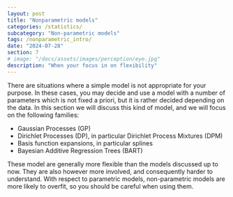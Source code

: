 ```yaml
---
layout: post
title: "Nonparametric models"
categories: /statistics/
subcategory: "Non-parametric models"
tags: /nonparametric_intro/
date: "2024-07-28"
section: 7
# image: "/docs/assets/images/perception/eye.jpg"
description: "When your focus in on flexibility"
---
```


There are situations where a simple model is not appropriate for your purpose.
In these cases, you may decide and use a model with a number of parameters
which is not fixed a priori, but it is rather decided depending on the data.
In this section we will discuss this kind of model, and we will focus
on the following families:

- Gaussian Processes (GP)
- Dirichlet Processes (DP), in particular Dirichlet Process Mixtures (DPM)
- Basis function expansions, in particular splines
- Bayesian Additive Regression Trees (BART)

These model are generally more flexible than the models discussed up
to now. They are also however more involved, and consequently harder
to understand. 
With respect to parametric models, non-parametric models are more likely to overfit,
so you should be careful when using them.